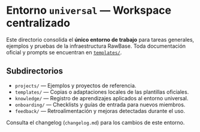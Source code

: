 # Entorno `universal` — Workspace centralizado

Este directorio consolida el **único entorno de trabajo** para tareas generales, ejemplos y pruebas de la infraestructura RawBase. Toda documentación oficial y prompts se encuentran en [`templates/`](./templates).

## Subdirectorios
- `projects/` — Ejemplos y proyectos de referencia.
- `templates/` — Copias o adaptaciones locales de las plantillas oficiales.
- `knowledge/` — Registro de aprendizajes aplicados al entorno universal.
- `onboarding/` — Checklists y guías de entrada para nuevos miembros.
- `feedback/` — Retroalimentación y mejoras detectadas durante el uso.

Consulta el changelog (`changelog.md`) para los cambios de este entorno.
